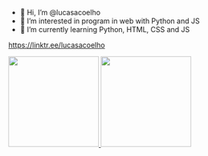 - 👋 Hi, I’m @lucasacoelho
- 👀 I’m interested in program in web with Python and JS
- 🌱 I’m currently learning Python, HTML, CSS and JS


<!---
lucasacoelho/lucasacoelho is a ✨ special ✨ repository because its `README.md` (this file) appears on your GitHub profile.
You can click the Preview link to take a look at your changes.
--->
https://linktr.ee/lucasacoelho
<div>
<a href="https://github.com/lucasacoelho">
<img loading="lazy" height="180em" src="https://github-readme-stats.vercel.app/api/top-langs/?username=lucasacoelho&layout=compact&langs_count=7&theme=dark"/>
<img loading="lazy" height="180em" src="https://github-readme-stats.vercel.app/api?username=lucasacoelho&show_icons=true&theme=dark&include_all_commits=true&count_private=true"/>
</div>
